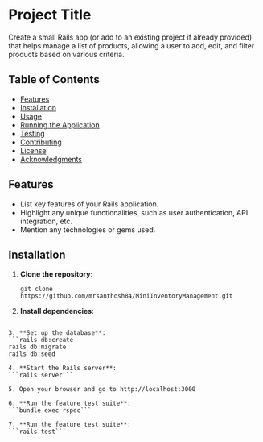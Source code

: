# Project Title

Create a small Rails app (or add to an existing project if already provided) that helps manage a list of products, allowing a user to add, edit, and filter products based on various criteria.

## Table of Contents

- [Features](#features)
- [Installation](#installation)
- [Usage](#usage)
- [Running the Application](#running-the-application)
- [Testing](#testing)
- [Contributing](#contributing)
- [License](#license)
- [Acknowledgments](#acknowledgments)

## Features

- List key features of your Rails application.
- Highlight any unique functionalities, such as user authentication, API integration, etc.
- Mention any technologies or gems used.

## Installation

1. **Clone the repository**:
   ```
   git clone https://github.com/mrsanthosh84/MiniInventoryManagement.git

2. **Install dependencies**:

```bundle install

3. **Set up the database**:
```rails db:create
rails db:migrate
rails db:seed

4. **Start the Rails server**:
```rails server```

5. Open your browser and go to http://localhost:3000

6. **Run the feature test suite**:
```bundle exec rspec```

7. **Run the feature test suite**:
```rails test```
